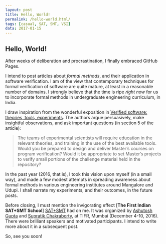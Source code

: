 ```yaml
---
layout: post
title: Hello, World!
permalink: /hello-world.html/
tags: [casual, SAT, SMT, VSI]
data: 2017-01-15
---
```


## Hello, World!
After weeks of deliberation and procrastination, I finally embraced GitHub Pages.

I intend to post articles about *formal methods*, and their application in software verification. I am of the view that contemporary techniques for formal verification of software are quite mature, at least in a reasonable number of domains. I strongly believe that the time is ripe *right now* for us to incorporate formal methods in undergraduate engineering curriculum, in India.

I draw inspiration from the wonderful exposition in [Verified software: theories, tools, experiments][TonyHoare]. The authors argue persuasively, make insightful observations, and ask important questions (in section 5 of the article):  

>The teams of experimental scientists will require education in the relevant theories, and training in the use of the best available tools. Would you be prepared to design and deliver Master’s courses on program verification? Would it be appropriate to set Master’s projects to verify small portions of the challenge material held in the repository?

In the past year (2016, that is), I took this vision upon myself (in a small way), and made a few modest attempts in spreading awareness about formal methods in various engineering institutes around Mangalore and Udupi. I shall narrate my experiments, and their outcomes, in the future posts.

Before closing, I must mention the invigorating effect [**The First Indian SAT+SMT School**] [SAT+SMT] had on me. It was organized by [Ashutosh Gupta][1] and [Supratik Chakraborty][2], at TIFR, Mumbai (December 4-10, 2016). There were brilliant speakers and motivated participants. I intend to write more about it in a subsequent post.

So, see you soon!

[TonyHoare]: http://vstte.ethz.ch/pdfs/vstte-hoare-misra.pdf
[1]: http://www.tcs.tifr.res.in/~agupta/
[2]: https://www.cse.iitb.ac.in/~supratik/
[SAT+SMT]: https://indico.tifr.res.in/indico/conferenceDisplay.py?confId=5062
